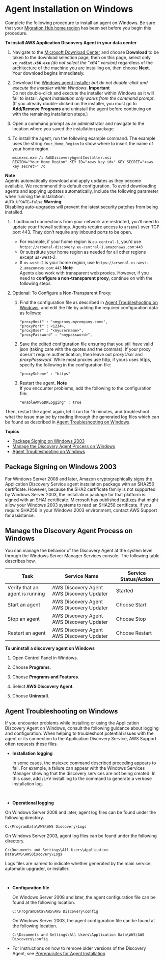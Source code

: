 # Agent Installation on Windows<a name="install_on_windows"></a>

Complete the following procedure to install an agent on Windows\. Be sure that your [Migration Hub home region](https://docs.aws.amazon.com/migrationhub/latest/ug/home-region.html) has been set before you begin this procedure\.<a name="windows_steps"></a>

**To install AWS Application Discovery Agent in your data center**

1. Navigate to the [Microsoft Download Center](https://www.microsoft.com/en-us/download/details.aspx?id=48145) and choose **Download** to be taken to the download selection page, then on this page, select only **`vc_redist.x86.exe`** *\(do not select the "x64" version\)* regardless of the architecture of the machine you are installing on, then choose **Next**\. Your download begins immediately\.

1. Download the [Windows agent installer](https://s3.us-west-2.amazonaws.com/aws-discovery-agent.us-west-2/windows/latest/AWSDiscoveryAgentInstaller.msi) *but do not double\-click and execute the installer within Windows*\.
**Important**  
Do not double\-click and execute the installer within Windows as it will fail to install\. *Agent installation only works from the command prompt*\. \(If you already double\-clicked on the installer, you must go to **Add/Remove Programs** and uninstall the agent before continuing on with the remaining installation steps\.\)

1. Open a command prompt as an administrator and navigate to the location where you saved the installation package\.

1. To install the agent, run the following example command\. The example uses the string `Your_Home_Region` to show where to insert the name of your home region\.

   ```
   msiexec.exe /i AWSDiscoveryAgentInstaller.msi REGION="Your_Home_Region" KEY_ID="<aws key id>" KEY_SECRET="<aws key secret>" /q
   ```
**Note**  
Agents automatically download and apply updates as they become available\. We recommend this default configuration\. To avoid downloading agents and applying updates automatically, include the following parameter when running the installation:  
`AUTO_UPDATE=false`
**Warning**  
Disabling auto\-upgrades will prevent the latest security patches from being installed\.

1. If outbound connections from your network are restricted, you'll need to update your firewall settings\. Agents require access to `arsenal` over TCP port 443\. They don't require any inbound ports to be open\.
   + For example, if your home region is `eu-central-1`, you'd use `https://arsenal-discovery.eu-central-1.amazonaws.com:443`
   + Or substitute your home region as needed for all other regions except us\-west\-2\.
   + If `us-west-2` is your home region, use `https://arsenal.us-west-2.amazonaws.com:443`
**Note**  
Agents also work with transparent web proxies\. However, if you need to **configure a non\-transparent proxy**, continue on with the following steps\.

1. Optional: To Configure a Non\-Transparent Proxy:

   1. Find the configuration file as described in [Agent Troubleshooting on Windows](#windows_troubleshooting), and edit the file by adding the required configuration data as follows:

      ```
      "proxyHost" : "<myproxy.mycompany.com>",
      "proxyPort" : <1234>,
      "proxyUser" : "<myusername>",
      "proxyPassword" : "<mypassword>",
      ```

   1. Save the edited configuration file ensuring that you still have valid json \(taking care with the quotes and the commas\)\. If your proxy doesn't require authentication, then leave out *proxyUser* and *proxyPassword*\. While most proxies use http, if yours uses https, specify the following in the configuration file:

      ```
      "proxyScheme" : "https"
      ```

   1. Restart the agent\. 
**Note**  
If you encounter problems, add the following to the configuration file:  

      ```
      "enableAWSSDKLogging" : true
      ```
Then, restart the agent again, let it run for 15 minutes, and troubleshoot what the issue may be by reading through the generated log files which can be found as described in [Agent Troubleshooting on Windows](#windows_troubleshooting)\.

**Topics**
+ [Package Signing on Windows 2003](#win2003)
+ [Manage the Discovery Agent Process on Windows](#using_on_windows)
+ [Agent Troubleshooting on Windows](#windows_troubleshooting)

## Package Signing on Windows 2003<a name="win2003"></a>

For Windows Server 2008 and later, Amazon cryptographically signs the Application Discovery Service agent installation package with an SHA256 certificate\. However, because the SHA2 certificate family is not supported by Windows Server 2003, the installation package for that platform is signed with an SHA1 certificate\. Microsoft has published [hotfixes](https://blogs.technet.microsoft.com/pki/2010/09/30/sha2-and-windows/) that might allow your Windows 2003 systems to read an SHA256 certificate\. If you require SHA256 in your Windows 2003 environment, contact AWS Support for assistance\. 

## Manage the Discovery Agent Process on Windows<a name="using_on_windows"></a>

You can manage the behavior of the Discovery Agent at the system level through the Windows Server Manager Services console\. The following table describes how\.


| Task | Service Name | Service Status/Action | 
| --- | --- | --- | 
| Verify that an agent is running | AWS Discovery Agent AWS Discovery Updater | Started | 
| Start an agent | AWS Discovery Agent AWS Discovery Updater | Choose Start | 
| Stop an agent | AWS Discovery Agent AWS Discovery Updater | Choose Stop | 
| Restart an agent | AWS Discovery Agent AWS Discovery Updater | Choose Restart | 

**To uninstall a discovery agent on Windows**

1. Open Control Panel in Windows\.

1. Choose **Programs**\.

1. Choose **Programs and Features**\.

1. Select **AWS Discovery Agent**\.

1. Choose **Uninstall**\.

## Agent Troubleshooting on Windows<a name="windows_troubleshooting"></a>

If you encounter problems while installing or using the Application Discovery Agent on Windows, consult the following guidance about logging and configuration\. When helping to troubleshoot potential issues with the agent or its connection to the Application Discovery Service, AWS Support often requests these files\. 
+ **Installation logging** 

  In some cases, the msiexec command described preceding appears to fail\. For example, a failure can appear with the Windows Services Manager showing that the discovery services are not being created\. In this case, add /L\*V install\.log to the command to generate a verbose installation log\.

   
+  **Operational logging** 

  On Windows Server 2008 and later, agent log files can be found under the following directory\.

  ```
  C:\ProgramData\AWS\AWS Discovery\Logs
  ```

  On Windows Server 2003, agent log files can be found under the following directory\.

  ```
  C:\Documents and Settings\All Users\Application Data\AWS\AWSDiscovery\Logs
  ```

  Logs files are named to indicate whether generated by the main service, automatic upgrader, or installer\.

   
+ **Configuration file**

  On Windows Server 2008 and later, the agent configuration file can be found at the following location\.

  ```
  C:\ProgramData\AWS\AWS Discovery\config
  ```

  On Windows Server 2003, the agent configuration file can be found at the following location\.

  ```
  C:\Documents and Settings\All Users\Application Data\AWS\AWS Discovery\config
  ```
+ For instructions on how to remove older versions of the Discovery Agent, see [Prerequisites for Agent Installation](gen-prep-agents.md)\.
